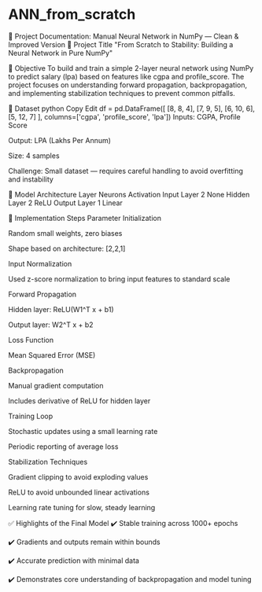 # ANN_from_scratch
📄 Project Documentation: Manual Neural Network in NumPy — Clean & Improved Version
🧠 Project Title
"From Scratch to Stability: Building a Neural Network in Pure NumPy"

📌 Objective
To build and train a simple 2-layer neural network using NumPy to predict salary (lpa) based on features like cgpa and profile_score. The project focuses on understanding forward propagation, backpropagation, and implementing stabilization techniques to prevent common pitfalls.

🧊 Dataset
python
Copy
Edit
df = pd.DataFrame([
    [8, 8, 4],
    [7, 9, 5],
    [6, 10, 6],
    [5, 12, 7]
], columns=['cgpa', 'profile_score', 'lpa'])
Inputs: CGPA, Profile Score

Output: LPA (Lakhs Per Annum)

Size: 4 samples

Challenge: Small dataset — requires careful handling to avoid overfitting and instability

🧱 Model Architecture
Layer	Neurons	Activation
Input Layer	2	None
Hidden Layer	2	ReLU
Output Layer	1	Linear

🧮 Implementation Steps
Parameter Initialization

Random small weights, zero biases

Shape based on architecture: [2,2,1]

Input Normalization

Used z-score normalization to bring input features to standard scale

Forward Propagation

Hidden layer: ReLU(W1^T x + b1)

Output layer: W2^T x + b2

Loss Function

Mean Squared Error (MSE)

Backpropagation

Manual gradient computation

Includes derivative of ReLU for hidden layer

Training Loop

Stochastic updates using a small learning rate

Periodic reporting of average loss

Stabilization Techniques

Gradient clipping to avoid exploding values

ReLU to avoid unbounded linear activations

Learning rate tuning for slow, steady learning

✅ Highlights of the Final Model
✔️ Stable training across 1000+ epochs

✔️ Gradients and outputs remain within bounds

✔️ Accurate prediction with minimal data

✔️ Demonstrates core understanding of backpropagation and model tuning
